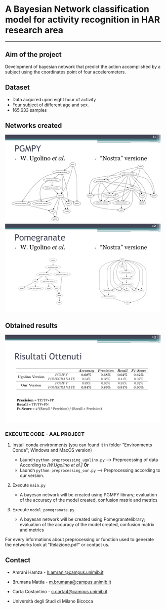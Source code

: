 # A Bayesian Network classification model for activity recognition in HAR research area

--------------------------------
## Aim of the project
Development of bayesian network that predict the action accomplished by a subject using the coordinates point of four accelerometers.

## Dataset
+ Data acquired upon eight hour of activity
+ Four subject of different age and sex.
+ 165.633 samples

## Networks created
![picture](images/pgmpy.png)
![picture](images/pomegranate.png)

## Obtained results
![picture](images/results.png)



### EXECUTE CODE - AAL PROJECT

1. Install conda environments (you can found it in folder "Environments Conda"; Windows and MacOS version)
   - Launch `python preprocessing_ugolino.py` --> Preprocessing of data According to *[W.Ugolino et al.]*
**Or**	
   - Launch `python preprocessing_our.py` --> Preprocessing according to our version.

2. Execute `main.py`
   - A bayesan network will be created using PGMPY library; evaluation of the accuracy of the model created, confusion matrix and metrics
4. Execute `model_pomegranate.py` 
   - A bayesan network will be created using Pomegranatelibrary; evaluation of the accuracy of the model created, confusion matrix and metrics


For every informations about preprocessing or function used to generate the networks look at "Relazione.pdf" or contact us.

## Contact

+ Amrani Hamza -  h.amrani@campus.unimib.it
+ Brumana Mattia -  m.brumana@campus.unimib.it
+ Carta Costantino -  c.carta4@campus.unimib.it

+ Università degli Studi di Milano Bicocca
